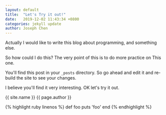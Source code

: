 ```yaml
---
layout: default
title:  "Let's Try it out!"
date:   2019-12-02 11:43:34 +0800
categories: jekyll update
author: Joseph Chen
---
```


Actually I would like to write this blog about programming, and something else.

So how could I do this? The very point of this is to do more practice on This one.

You'll find this post in your `_posts` directory. So go ahead and edit it and re-build the site to see your changes.

I believe you'll find it very interesting. OK let's try it out.

{{ site.name }}
{{ page.author }}

{% highlight ruby linenos %}
def foo
  puts 'foo'
end
{% endhighlight %}


